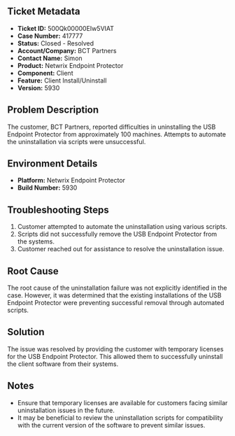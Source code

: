## Ticket Metadata
- **Ticket ID:** 500Qk00000EIw5VIAT
- **Case Number:** 417777
- **Status:** Closed - Resolved
- **Account/Company:** BCT Partners
- **Contact Name:** Simon
- **Product:** Netwrix Endpoint Protector
- **Component:** Client
- **Feature:** Client Install/Uninstall
- **Version:** 5930

## Problem Description
The customer, BCT Partners, reported difficulties in uninstalling the USB Endpoint Protector from approximately 100 machines. Attempts to automate the uninstallation via scripts were unsuccessful.

## Environment Details
- **Platform:** Netwrix Endpoint Protector
- **Build Number:** 5930

## Troubleshooting Steps
1. Customer attempted to automate the uninstallation using various scripts.
2. Scripts did not successfully remove the USB Endpoint Protector from the systems.
3. Customer reached out for assistance to resolve the uninstallation issue.

## Root Cause
The root cause of the uninstallation failure was not explicitly identified in the case. However, it was determined that the existing installations of the USB Endpoint Protector were preventing successful removal through automated scripts.

## Solution
The issue was resolved by providing the customer with temporary licenses for the USB Endpoint Protector. This allowed them to successfully uninstall the client software from their systems.

## Notes
- Ensure that temporary licenses are available for customers facing similar uninstallation issues in the future.
- It may be beneficial to review the uninstallation scripts for compatibility with the current version of the software to prevent similar issues.